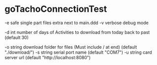 # goTachoConnectionTest

 -e             safe single part files extra next to main.ddd
 -v             verbose debug mode
 
 -d     int     number of days of Activities to download from today back to past (default 30)
 
 -o     string  download folder for files (Must include / at end) (default "./download/")
 -s     string  serial port name (default "COM7")
 -u     string  card server url (default "http://localhost:8080")

